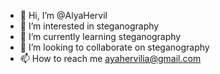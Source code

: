 - 👋 Hi, I’m @AlyaHervil
- 👀 I’m interested in steganography
- 🌱 I’m currently learning steganography
- 💞️ I’m looking to collaborate on steganography
- 📫 How to reach me ayahervilia@gmail.com

<!---
AlyaHervil/AlyaHervil is a ✨ special ✨ repository because its `README.md` (this file) appears on your GitHub profile.
You can click the Preview link to take a look at your changes.
--->
